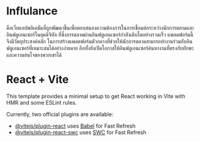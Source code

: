  # Influlance 
 คือเว็บแอปพลิเคชันที่ถูกพัฒนาขึ้นเพื่อตอบสนองความต้องการในการเชื่อมต่อระหว่างนักการตลาดและอินฟลูเอนเซอร์ในยุคดิจิทัล ที่ซึ่งการตลาดผ่านอินฟลูเอนเซอร์กำลังเติบโตอย่างรวดเร็ว
    แพลตฟอร์มนี้จึงมีวัตถุประสงค์หลัก  ในการสร้างแพลตฟอร์มตัวกลางที่ช่วยให้นักการตลาดสามารถทำงานร่วมกับอินฟลูเอนเซอร์ที่เหมาะสมได้อย่างง่ายดาย อีกทั้งยังเปิดโอกาสให้อินฟลูเอนเซอร์ค้นหางานที่ตรงกับทักษะและความสนใจของพวกเขาได้



# React + Vite

This template provides a minimal setup to get React working in Vite with HMR and some ESLint rules.

Currently, two official plugins are available:

- [@vitejs/plugin-react](https://github.com/vitejs/vite-plugin-react/blob/main/packages/plugin-react/README.md) uses [Babel](https://babeljs.io/) for Fast Refresh
- [@vitejs/plugin-react-swc](https://github.com/vitejs/vite-plugin-react-swc) uses [SWC](https://swc.rs/) for Fast Refresh
